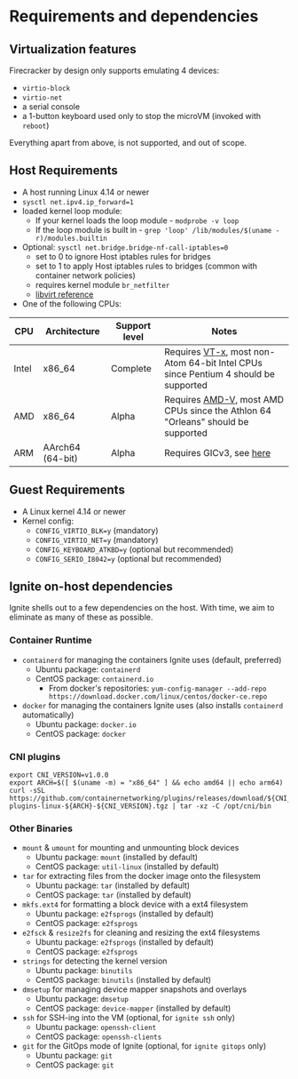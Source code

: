# Requirements and dependencies

## Virtualization features

Firecracker by design only supports emulating 4 devices:

- `virtio-block`
- `virtio-net`
- a serial console
- a 1-button keyboard used only to stop the microVM (invoked with `reboot`)

Everything apart from above, is not supported, and out of scope.

## Host Requirements

- A host running Linux 4.14 or newer
- `sysctl net.ipv4.ip_forward=1`
- loaded kernel loop module:
  - If your kernel loads the loop module - `modprobe -v loop`
  - If the loop module is built in - `grep 'loop' /lib/modules/$(uname -r)/modules.builtin`
- Optional: `sysctl net.bridge.bridge-nf-call-iptables=0`
  - set to 0 to ignore Host iptables rules for bridges
  - set to 1 to apply Host iptables rules to bridges (common with container network policies)
  - requires kernel module `br_netfilter`
  - [libvirt reference](https://wiki.libvirt.org/page/Net.bridge.bridge-nf-call_and_sysctl.conf)
- One of the following CPUs:

| CPU   | Architecture     | Support level | Notes                                                                                                                                                                         |
|-------|------------------|---------------|-------------------------------------------------------------------------------------------------------------------------------------------------------------------------------|
| Intel | x86_64           | Complete      | Requires <a href="https://en.wikipedia.org/wiki/X86_virtualization#Intel_virtualization_(VT-x)">VT-x</a>, most non-Atom 64-bit Intel CPUs since Pentium 4 should be supported |
| AMD   | x86_64           | Alpha         | Requires [AMD-V](https://en.wikipedia.org/wiki/X86_virtualization#AMD_virtualization_.28AMD-V.29), most AMD CPUs since the Athlon 64 "Orleans" should be supported            |
| ARM   | AArch64 (64-bit) | Alpha         | Requires GICv3, see [here](https://github.com/firecracker-microvm/firecracker/issues/1196)                                                                                    |

## Guest Requirements

- A Linux kernel 4.14 or newer
- Kernel config:
  - `CONFIG_VIRTIO_BLK=y` (mandatory)
  - `CONFIG_VIRTIO_NET=y` (mandatory)
  - `CONFIG_KEYBOARD_ATKBD=y` (optional but recommended)
  - `CONFIG_SERIO_I8042=y` (optional but recommended)

## Ignite on-host dependencies

Ignite shells out to a few dependencies on the host.
With time, we aim to eliminate as many of these as possible.

### Container Runtime

- `containerd` for managing the containers Ignite uses (default, preferred)
  - Ubuntu package: `containerd`
  - CentOS package: `containerd.io`
    - From docker's repositories: `yum-config-manager --add-repo https://download.docker.com/linux/centos/docker-ce.repo`
- `docker` for managing the containers Ignite uses (also installs `containerd` automatically)
  - Ubuntu package: `docker.io`
  - CentOS package: `docker`

### CNI plugins

```shell
export CNI_VERSION=v1.0.0
export ARCH=$([ $(uname -m) = "x86_64" ] && echo amd64 || echo arm64)
curl -sSL https://github.com/containernetworking/plugins/releases/download/${CNI_VERSION}/cni-plugins-linux-${ARCH}-${CNI_VERSION}.tgz | tar -xz -C /opt/cni/bin
```

### Other Binaries

- `mount` & `umount` for mounting and unmounting block devices
  - Ubuntu package: `mount` (installed by default)
  - CentOS package: `util-linux` (installed by default)
- `tar` for extracting files from the docker image onto the filesystem
  - Ubuntu package: `tar` (installed by default)
  - CentOS package: `tar` (installed by default)
- `mkfs.ext4` for formatting a block device with a ext4 filesystem
  - Ubuntu package: `e2fsprogs` (installed by default)
  - CentOS package: `e2fsprogs`
- `e2fsck` & `resize2fs` for cleaning and resizing the ext4 filesystems
  - Ubuntu package: `e2fsprogs` (installed by default)
  - CentOS package: `e2fsprogs`
- `strings` for detecting the kernel version
  - Ubuntu package: `binutils`
  - CentOS package: `binutils` (installed by default)
- `dmsetup` for managing device mapper snapshots and overlays
  - Ubuntu package: `dmsetup`
  - CentOS package: `device-mapper` (installed by default)
- `ssh` for SSH-ing into the VM (optional, for `ignite ssh` only)
  - Ubuntu package: `openssh-client`
  - CentOS package: `openssh-clients`
- `git` for the GitOps mode of Ignite (optional, for `ignite gitops` only)
  - Ubuntu package: `git`
  - CentOS package: `git`
